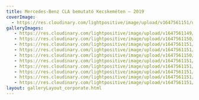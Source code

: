 ```yaml
---
title: Mercedes-Benz CLA bemutató Kecskeméten – 2019
coverImage:
  - https://res.cloudinary.com/lightpositive/image/upload/v1647561151/uploads/Mercedes-Benz%20CLA%20bemutat%C3%B3%20Kecskem%C3%A9ten%20%E2%80%93%202019/Mercedes_CLA4.jpg
galleryImages:
   - https://res.cloudinary.com/lightpositive/image/upload/v1647561149/uploads/Mercedes-Benz%20CLA%20bemutat%C3%B3%20Kecskem%C3%A9ten%20%E2%80%93%202019/Mercedes_CLA5.jpg
   - https://res.cloudinary.com/lightpositive/image/upload/v1647561150/uploads/Mercedes-Benz%20CLA%20bemutat%C3%B3%20Kecskem%C3%A9ten%20%E2%80%93%202019/Mercedes_CLA2.jpg
   - https://res.cloudinary.com/lightpositive/image/upload/v1647561151/uploads/Mercedes-Benz%20CLA%20bemutat%C3%B3%20Kecskem%C3%A9ten%20%E2%80%93%202019/Mercedes_CLA9.jpg
   - https://res.cloudinary.com/lightpositive/image/upload/v1647561151/uploads/Mercedes-Benz%20CLA%20bemutat%C3%B3%20Kecskem%C3%A9ten%20%E2%80%93%202019/Mercedes_CLA10.jpg
   - https://res.cloudinary.com/lightpositive/image/upload/v1647561150/uploads/Mercedes-Benz%20CLA%20bemutat%C3%B3%20Kecskem%C3%A9ten%20%E2%80%93%202019/Mercedes_CLA1.jpg
   - https://res.cloudinary.com/lightpositive/image/upload/v1647561151/uploads/Mercedes-Benz%20CLA%20bemutat%C3%B3%20Kecskem%C3%A9ten%20%E2%80%93%202019/Mercedes_CLA3.jpg
   - https://res.cloudinary.com/lightpositive/image/upload/v1647561151/uploads/Mercedes-Benz%20CLA%20bemutat%C3%B3%20Kecskem%C3%A9ten%20%E2%80%93%202019/Mercedes_CLA6.jpg
   - https://res.cloudinary.com/lightpositive/image/upload/v1647561151/uploads/Mercedes-Benz%20CLA%20bemutat%C3%B3%20Kecskem%C3%A9ten%20%E2%80%93%202019/Mercedes_CLA8.jpg
   - https://res.cloudinary.com/lightpositive/image/upload/v1647561151/uploads/Mercedes-Benz%20CLA%20bemutat%C3%B3%20Kecskem%C3%A9ten%20%E2%80%93%202019/Mercedes_CLA7.jpg
   - https://res.cloudinary.com/lightpositive/image/upload/v1647561151/uploads/Mercedes-Benz%20CLA%20bemutat%C3%B3%20Kecskem%C3%A9ten%20%E2%80%93%202019/Mercedes_CLA4.jpg
layout: galleryLayout_corporate.html
---
```

